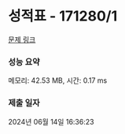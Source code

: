 # 성적표 - 171280/1 

[문제 링크](https://level.goorm.io/exam/171280/%EC%84%B1%EC%A0%81%ED%91%9C/quiz/1) 

### 성능 요약

메모리: 42.53 MB, 시간: 0.17 ms

### 제출 일자

2024년 06월 14일 16:36:23

